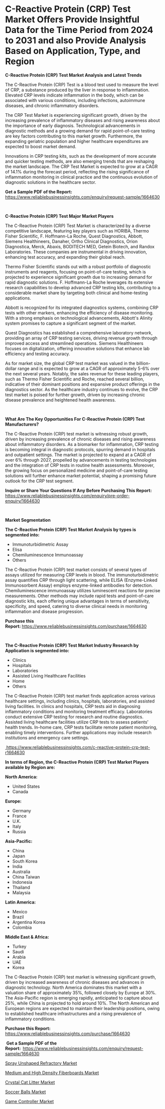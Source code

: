 <p><h1>C-Reactive Protein (CRP) Test Market Offers Provide Insightful Data for the Time Period from 2024 to 2031 and also Provide Analysis Based on Application, Type, and Region</h1></p><p><strong>C-Reactive Protein (CRP) Test Market Analysis and Latest Trends</strong></p>
<p><p>The C-Reactive Protein (CRP) Test is a blood test used to measure the level of CRP, a substance produced by the liver in response to inflammation. Elevated CRP levels indicate inflammation in the body, which can be associated with various conditions, including infections, autoimmune diseases, and chronic inflammatory disorders.</p><p>The CRP Test Market is experiencing significant growth, driven by the increasing prevalence of inflammatory diseases and rising awareness about the importance of early diagnosis. Technological advancements in diagnostic methods and a growing demand for rapid point-of-care testing are key factors contributing to this market growth. Furthermore, the expanding geriatric population and higher healthcare expenditures are expected to boost market demand.</p><p>Innovations in CRP testing kits, such as the development of more accurate and quicker testing methods, are also emerging trends that are reshaping the market landscape. The CRP Test Market is expected to grow at a CAGR of 14.1% during the forecast period, reflecting the rising significance of inflammation monitoring in clinical practice and the continuous evolution of diagnostic solutions in the healthcare sector.</p></p>
<p><strong>Get a Sample PDF of the Report:&nbsp;</strong> <a href="https://www.reliablebusinessinsights.com/enquiry/request-sample/1664630?utm_campaign=1400&utm_medium=2&utm_source=Github&utm_content=ia&utm_term=28092024&utm_id=c-reactive-protein-crp-test">https://www.reliablebusinessinsights.com/enquiry/request-sample/1664630</a></p>
<p>&nbsp;</p>
<p><strong>C-Reactive Protein (CRP) Test Major Market Players</strong></p>
<p><p>The C-Reactive Protein (CRP) Test Market is characterized by a diverse competitive landscape, featuring key players such as HORIBA, Thermo Fisher Scientific, F. Hoffmann-La Roche, Quest Diagnostics, Abbott, Siemens Healthineers, Danaher, Ortho Clinical Diagnostics, Orion Diagnostica, Merck, Abaxis, BODITECH MED, Getein Biotech, and Randox Laboratories. These companies are instrumental in driving innovation, enhancing test accuracy, and expanding their global reach.</p><p>Thermo Fisher Scientific stands out with a robust portfolio of diagnostic instruments and reagents, focusing on point-of-care testing, which is projected to experience significant growth due to increasing demand for rapid diagnostic solutions. F. Hoffmann-La Roche leverages its extensive research capabilities to develop advanced CRP testing kits, contributing to a considerable market share by targeting both clinical and home-testing applications.</p><p>Abbott is recognized for its integrated diagnostics systems, combining CRP tests with other markers, enhancing the efficiency of disease monitoring. With a strong emphasis on technological advancements, Abbott's Alinity system promises to capture a significant segment of the market.</p><p>Quest Diagnostics has established a comprehensive laboratory network, providing an array of CRP testing services, driving revenue growth through improved access and streamlined operations. Siemens Healthineers focuses on digitalization, offering innovative solutions that enhance lab efficiency and testing accuracy.</p><p>As for market size, the global CRP test market was valued in the billion-dollar range and is expected to grow at a CAGR of approximately 5-6% over the next several years. Notably, the sales revenue for these leading players, such as Thermo Fisher Scientific and Roche, reached several billion, indicative of their dominant positions and expansive product offerings in the diagnostics sector. As the healthcare industry continues to evolve, the CRP test market is poised for further growth, driven by increasing chronic disease prevalence and heightened health awareness.</p></p>
<p>&nbsp;</p>
<p><strong>What Are The Key Opportunities For C-Reactive Protein (CRP) Test Manufacturers?</strong></p>
<p><p>The C-Reactive Protein (CRP) test market is witnessing robust growth, driven by increasing prevalence of chronic diseases and rising awareness about inflammatory disorders. As a biomarker for inflammation, CRP testing is becoming integral in diagnostic protocols, spurring demand in hospitals and outpatient settings. The market is projected to expand at a CAGR of over 6% through 2027, propelled by advancements in testing technologies and the integration of CRP tests in routine health assessments. Moreover, the growing focus on personalized medicine and point-of-care testing solutions will further enhance market potential, shaping a promising future outlook for the CRP test segment.</p></p>
<p><strong>Inquire or Share Your Questions If Any Before Purchasing This Report:</strong> <a href="https://www.reliablebusinessinsights.com/enquiry/pre-order-enquiry/1664630?utm_campaign=1400&utm_medium=2&utm_source=Github&utm_content=ia&utm_term=28092024&utm_id=c-reactive-protein-crp-test">https://www.reliablebusinessinsights.com/enquiry/pre-order-enquiry/1664630</a></p>
<p>&nbsp;</p>
<p><strong>Market Segmentation</strong></p>
<p><strong>The C-Reactive Protein (CRP) Test Market Analysis by types is segmented into:</strong></p>
<p><ul><li>Immunoturbidimetric Assay</li><li>Elisa</li><li>Chemiluminescence Immunoassay</li><li>Others</li></ul></p>
<p><p>The C-Reactive Protein (CRP) test market consists of several types of assays utilized for measuring CRP levels in blood. The immunoturbidimetric assay quantifies CRP through light scattering, while ELISA (Enzyme-Linked Immunosorbent Assay) employs enzyme-linked antibodies for detection. Chemiluminescence immunoassay utilizes luminescent reactions for precise measurements. Other methods may include rapid tests and point-of-care diagnostic kits, each offering unique advantages in terms of sensitivity, specificity, and speed, catering to diverse clinical needs in monitoring inflammation and disease progression.</p></p>
<p><strong>Purchase this Report:&nbsp;</strong><a href="https://www.reliablebusinessinsights.com/purchase/1664630?utm_campaign=1400&utm_medium=2&utm_source=Github&utm_content=ia&utm_term=28092024&utm_id=c-reactive-protein-crp-test">https://www.reliablebusinessinsights.com/purchase/1664630</a></p>
<p>&nbsp;</p>
<p><strong>The C-Reactive Protein (CRP) Test Market Industry Research by Application is segmented into:</strong></p>
<p><ul><li>Clinics</li><li>Hospitals</li><li>Laboratories</li><li>Assisted Living Healthcare Facilities</li><li>Home</li><li>Others</li></ul></p>
<p><p>The C-Reactive Protein (CRP) test market finds application across various healthcare settings, including clinics, hospitals, laboratories, and assisted living facilities. In clinics and hospitals, CRP tests aid in diagnosing inflammatory conditions and monitoring treatment efficacy. Laboratories conduct extensive CRP testing for research and routine diagnostics. Assisted living healthcare facilities utilize CRP tests to assess patients’ health trends. In-home care, CRP tests facilitate remote patient monitoring, enabling timely interventions. Further applications may include research institutions and emergency care settings.</p></p>
<p><a href="https://www.reliablebusinessinsights.com/c-reactive-protein-crp-test-r1664630?utm_campaign=1400&utm_medium=2&utm_source=Github&utm_content=ia&utm_term=28092024&utm_id=c-reactive-protein-crp-test">&nbsp;https://www.reliablebusinessinsights.com/c-reactive-protein-crp-test-r1664630</a></p>
<p><strong>In terms of Region, the C-Reactive Protein (CRP) Test Market Players available by Region are:</strong></p>
<p>
    <p> <strong> North America: </strong>
        <ul>
            <li>United States</li>
            <li>Canada</li>
        </ul>
        </p> 
    <p> <strong> Europe: </strong>
        <ul>
            <li>Germany</li>
            <li>France</li>
            <li>U.K.</li>
            <li>Italy</li>
            <li>Russia</li>
        </ul>
        </p> 
    <p> <strong> Asia-Pacific: </strong>
        <ul>
            <li>China</li>
            <li>Japan</li>
            <li>South Korea</li>
            <li>India</li>
            <li>Australia</li>
            <li>China Taiwan</li>
            <li>Indonesia</li>
            <li>Thailand</li>
            <li>Malaysia</li>
        </ul>
        </p> 
    <p> <strong> Latin America: </strong>
        <ul>
            <li>Mexico</li>
            <li>Brazil</li>
            <li>Argentina Korea</li>
            <li>Colombia</li>
        </ul>
        </p> 
    <p> <strong> Middle East & Africa: </strong>
        <ul>
            <li>Turkey</li>
            <li>Saudi</li>
            <li>Arabia</li>
            <li>UAE</li>
            <li>Korea</li>
        </ul>
    </p>
    </p>
<p><p>The C-Reactive Protein (CRP) test market is witnessing significant growth, driven by increased awareness of chronic diseases and advances in diagnostic technology. North America dominates this market with a valuation share of approximately 35%, followed closely by Europe at 30%. The Asia-Pacific region is emerging rapidly, anticipated to capture about 25%, while China is projected to hold around 10%. The North American and European regions are expected to maintain their leadership positions, owing to established healthcare infrastructures and a rising prevalence of inflammatory conditions.</p></p>
<p><strong>Purchase this Report: </strong><a href="https://www.reliablebusinessinsights.com/purchase/1664630?utm_campaign=1400&utm_medium=2&utm_source=Github&utm_content=ia&utm_term=28092024&utm_id=c-reactive-protein-crp-test">https://www.reliablebusinessinsights.com/purchase/1664630</a></p>
<p>&nbsp;<strong>Get a Sample PDF of the Report:&nbsp;&nbsp;</strong><a href="https://www.reliablebusinessinsights.com/enquiry/request-sample/1664630?utm_campaign=1400&utm_medium=2&utm_source=Github&utm_content=ia&utm_term=28092024&utm_id=c-reactive-protein-crp-test">https://www.reliablebusinessinsights.com/enquiry/request-sample/1664630</a></p>
<p><strong></strong></p>
<p><p><a href="https://issuu.com/reportprime-2/docs/spray-unshaped-refractory-market-si_982bfb46512a7c?utm_campaign=1400&utm_medium=2&utm_source=Github&utm_content=ia&utm_term=28092024&utm_id=c-reactive-protein-crp-test">Spray Unshaped Refractory Market</a></p><p><a href="https://issuu.com/reportprime-2/docs/medium-and-high-density-fiberboards_96a8768e819a70?utm_campaign=1400&utm_medium=2&utm_source=Github&utm_content=ia&utm_term=28092024&utm_id=c-reactive-protein-crp-test">Medium and High Density Fiberboards Market</a></p><p><a href="https://www.linkedin.com/pulse/crystal-cat-litter-market-share-analysis-growth-trends-forecasts-zdqkc?utm_campaign=1400&utm_medium=2&utm_source=Github&utm_content=ia&utm_term=28092024&utm_id=c-reactive-protein-crp-test">Crystal Cat Litter Market</a></p><p><a href="https://www.linkedin.com/pulse/soccer-balls-market-size-growing-cagr-9-report-covers-analysis-kpmpc?utm_campaign=1400&utm_medium=2&utm_source=Github&utm_content=ia&utm_term=28092024&utm_id=c-reactive-protein-crp-test">Soccer Balls Market</a></p><p><a href="https://www.linkedin.com/pulse/global-game-controller-market-analysis-trends-forecasts-growth-mngwc?utm_campaign=1400&utm_medium=2&utm_source=Github&utm_content=ia&utm_term=28092024&utm_id=c-reactive-protein-crp-test">Game Controller Market</a></p></p>